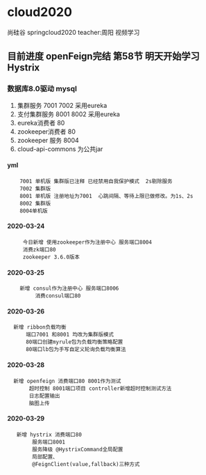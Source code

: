 # cloud2020
尚硅谷 springcloud2020 teacher:周阳 视频学习
## 目前进度 openFeign完结 第58节 明天开始学习Hystrix
### 数据库8.0驱动 mysql
1. 集群服务 7001 7002 采用eureka
2. 支付集群服务 8001 8002 采用eureka
3. eureka消费者 80 
4. zookeeper消费者 80
5. zookeeper 服务 8004
6. cloud-api-commons 为公共jar
#### yml 
        7001 单机版 集群版已注释 已经禁用自我保护模式  2s剔除服务
        7002 集群版 
        8001 单机版 注册地址为7001  心跳间隔、等待上限已做修改。为1s、2s
        8002 集群版
        8004单机版
        
#### 2020-03-24
         今日新增 使用zookeeper作为注册中心 服务端口8004
         消费zk端口80  
         zookeeper 3.6.0版本

#### 2020-03-25
        新增 consul作为注册中心 服务端口8006
             消费consul端口80
#### 2020-03-26
      新增 ribbon负载均衡
          端口7001 和8001 均改为集群版模式
          80端口创建myrule包为负载均衡策略配置
          80端口lb包为手写自定义轮询负载均衡算法
#### 2020-03-28
      新增 openfeign 消费端口80 8001作为测试
           超时控制 8001端口项目 controller新增超时控制测试方法
           日志配置输出
           脑图上传
#### 2020-03-29
       新增 hystrix 消费端口80
            服务端口8001
            服务降级 @HystrixCommand全局配置
            局部配置、
            @FeignClient(value,fallback)三种方式
